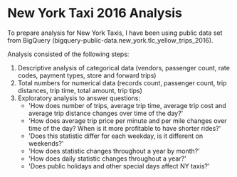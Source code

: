# New York Taxi 2016 Analysis

To prepare analysis for New York Taxis, I have been using public data set from BigQuery (bigquery-public-data.new_york.tlc_yellow_trips_2016).

Analysis consisted of the following steps:
1. Descriptive analysis of categorical data (vendors, passenger count, rate codes, payment types, store and forward trips)
2. Total numbers for numerical data (records count, passenger count, trip distances, trip time, total amount, trip tips)
3. Exploratory analysis to answer questions:
    * 'How does number of trips, average trip time, average trip cost and average trip distance changes over time of the day?'
    * 'How does average trip price per minute and per mile changes over time of the day? When is it more profitable to have shorter rides?'
    * 'Does this statistic differ for each weekday, is it different on weekends?'
    * 'How does statistic changes throughout a year by month?'
    * 'How does daily statistic changes throughout a year?'
    * 'Does public holidays and other special days affect NY taxis?'
